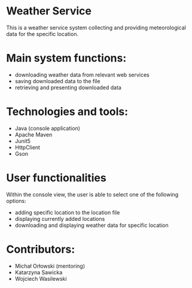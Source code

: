 # Weather Service

This is a weather service system collecting and providing meteorological data for the specific location.

# Main system functions:

* downloading weather data from relevant web services
* saving downloaded data to the file
* retrieving and presenting downloaded data

# Technologies and tools:

* Java (console application)
* Apache Maven
* Junit5
* HttpClient
* Gson

# User functionalities

Within the console view, the user is able to select one of the following options:

* adding specific location to the location file
* displaying currently added locations
* downloading and displaying weather data for specific location


# Contributors:

* Michał Orłowski (mentoring)
* Katarzyna Sawicka
* Wojciech Wasilewski
